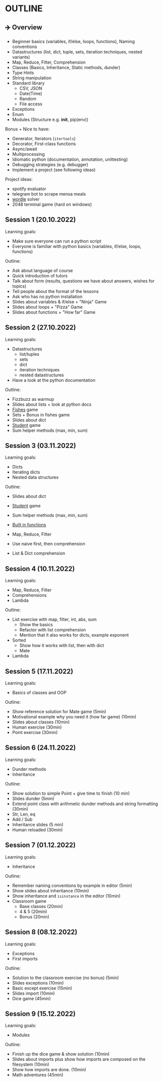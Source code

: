 # OUTLINE

## ✈️ Overview

- Beginner basics (variables, if/else, loops, functions), Naming conventions
- Datastructures (list, dict, tuple, sets, iteration techniques, nested variants)
- Map, Reduce, Filter, Comprehension
- Classes (Basics, Inheritance, Static methods, dunder)
- Type Hints
- String manipulation
- Standard library
  - CSV, JSON
  - Date(Time)
  - Random
  - File access
- Exceptions
- Enum
- Modules (Structure e.g. **init**, pip(env))

Bonus + Nice to have:

- Generator, Iterators (`itertools`)
- Decorator, First-class functions
- Async/await
- Multiprocessing
- Idiomatic python (documentation, annotation, unittesting)
- Debugging strategies (e.g. debugger)
- Implement a project (see following ideas)

Project ideas:

- spotify evaluator
- telegram bot to scrape mensa meals
- [wordle](https://www.nytimes.com/games/wordle/index.html) solver
- 2048 terminal game (hard on windows)

## Session 1 (20.10.2022)

Learning goals:

- Make sure everyone can run a python script
- Everyone is familiar with python basics (variables, if/else, loops, functions)

Outline:

- Ask about language of course
- Quick introduction of tutors
- Talk about form (results, questions we have about answers, wishes for topics)
- Tell people about the format of the lessons
- Ask who has no python installation
- Slides about variables & if/else + "Ninja" Game
- Slides about loops + "Pizza" Game
- Slides about functions + "How far" Game

## Session 2 (27.10.2022)

Learning goals:

- Datastructures
  - list/tuples
  - sets
  - dict
  - iteration techniques
  - nested datastructures
- Have a look at the python documentation

Outline:

- Fizzbuzz as warmup
- Slides about lists + look at python docs
- [Fishes](games/lanternfish.py) game
- Sets + Bonus in fishes game
- Slides about dict
- [Student](games/students.py) game
- Sum helper methods (max, min, sum)

## Session 3 (03.11.2022)

Learning goals:

- Dicts
- Iterating dicts
- Nested data structures

Outline:

- Slides about dict
- [Student](games/students.py) game
- Sum helper methods (max, min, sum)
- [Built in functions](https://docs.python.org/3/library/functions.html#built-in-functions)

- Map, Reduce, Filter
- Use naive first, then comprehension
- List & Dict comprehension

## Session 4 (10.11.2022)

Learning goals:

- Map, Reduce, Filter
- Comprehensions
- Lambda

Outline:

- List exercise with map, filter, int, abs, sum
  - Show the basics
  - Refactor with list comprehension
  - Mention that it also works for dicts, example exponent
- Sorted
  - Show how it works with list, then with dict
  - Mate
- Lambda

## Session 5 (17.11.2022)

Learning goals:

- Basics of classes and OOP

Outline:

- Show reference solution for Mate game (5min)
- Motivational example why you need it (how far game) (10min)
- Slides about classes (10min)
- Human exercise (30min)
- Point exercise (30min)

## Session 6 (24.11.2022)

Learning goals:

- Dunder methods
- Inheritance

Outline:

- Show solution to simple Point + give time to finish (10 min)
- Slides dunder (5min)
- Extend point class with arithmetic dunder methods and string formatting (30min)
- Str, Len, eq
- Add / Sub
- Inheritance slides (5 min)
- Human reloaded (30min)

## Session 7 (01.12.2022)

Learning goals:

- Inheritance

Outline:

- Remember naming conventions by example in editor (5min)
- Show slides about inheritance (10min)
- Show inheritance and `isinstance` in the editor (10min)
- Classroom game
  - Base classes (20min)
  - 4 & 5 (20min)
  - Bonus (20min)

## Session 8 (08.12.2022)

Learning goals:

- Exceptions
- First imports

Outline:

- Solution to the classroom exercise (no bonus) (5min)
- Slides exceptions (10min)
- Basic except exercise (15min)
- Slides import (10min)
- Dice game (45min)

## Session 9 (15.12.2022)

Learning goals:

- Modules

Outline:

- Finish up the dice game & show solution (10min)
- Slides about imports plus show how imports are composed on the filesystem (10min)
- Show how imports are done. (10min)
- Math adventures (45min)
